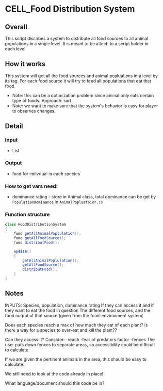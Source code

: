 # CELL_Food Distribution System

## Overall
This script discribes a system to distribute all food sources to all animal populations in a single level. It is meant to be attech to a
script holder in each level.

## How it works
This system will get all the food sources and animal popluations in a level by its tag. For each food source it will try to feed
all populations that eat that food.

* Note: this can be a optimization problem since animal only eats certain type of foods. Approach: sort
* Note: we want to make sure that the system's behavior is easy for player to observes changes.

## Detail

### Input
* List<AnimalController>


### Output
* food for indivdual in each species

### How to get vars need:
* dominance rating - store in Animal class, total dominance can be get by `PopulationDominance` in `AnimalPopluatoion.cs`

### Function structure

```C#
class FoodDistributionSystem
{
    func getAllAnimalPoplulation();
    func getAllFoodSource();
    func distributFood();

    update()
    {
        getAllAnimalPoplulation();
        getAllFoodSource();
        distributFood();
    }
}
```


## Notes

INPUTS:
Species, population, dominance rating
If they can access it and if they want to eat the food in question
The different food sources, and the food output of that source (given from the food-environment system)

Does each species reach a max of how much they eat of each plant? 
Is there a way for a species to over-eat and kill the plant??

Can they access it?
Consider:
	-reach
	-fear of predators factor
	-fences
The user puts down fences to separate areas, so accessibility could be difficult to calculate.

If we are given the pertinent animals in the area, this should be easy to calculate.

We still need to look at the code already in place!

What language/document should this code be in?

